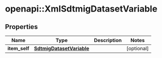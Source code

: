 # openapi::XmlSdtmigDatasetVariable


## Properties
Name | Type | Description | Notes
------------ | ------------- | ------------- | -------------
**item_self** | [**SdtmigDatasetVariable**](SdtmigDatasetVariable.md) |  | [optional] 


